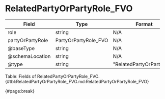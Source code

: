 <!--
    ATTENTION: This file was generated via gradle!
               Do NOT manually edit this file! Any such changes will be overwritten!
-->

# RelatedPartyOrPartyRole_FVO

| Field | Type | Format | Required |
| ------- | ------- | ------- | --- |
| role | string | N/A | Yes |
| partyOrPartyRole | PartyOrPartyRole_FVO | N/A | No |
| @baseType | string | N/A | No |
| @schemaLocation | string | N/A | No |
| @type | string | "RelatedPartyOrPartyRole" | Yes |

Table: Fields of RelatedPartyOrPartyRole_FVO. {#tbl:RelatedPartyOrPartyRole_FVO.md:RelatedPartyOrPartyRole_FVO}

{#page:break}
